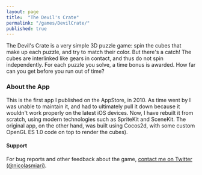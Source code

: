 ```yaml
---
layout: page
title:  "The Devil's Crate"
permalink: "/games/DevilCrate/"
published: true
---
```


The Devil's Crate is a very simple 3D puzzle game: spin the cubes that make up each puzzle, and try to match their color. 
But there's a catch! The cubes are interlinked like gears in contact, and thus do not spin independently. 
For each puzzle you solve, a time bonus is awarded. How far can you get before you run out of time?

### About the App
This is the first app I published on the AppStore, in 2010. As time went by I was unable to maintain it, and had 
to ultimately pull it down because it wouldn't work properly on the latest iOS devices. Now, I have rebuilt it 
from scratch, using modern technologies such as SpriteKit and SceneKit. The original app, on the other hand, 
was built using Cocos2d, with some custom OpenGL ES 1.0 code on top to render the cubes).

#### Support
For bug reports and other feedback about the game, [contact me on Twitter (@nicolasmiari)](https://twitter.com/nicolasmiari).
